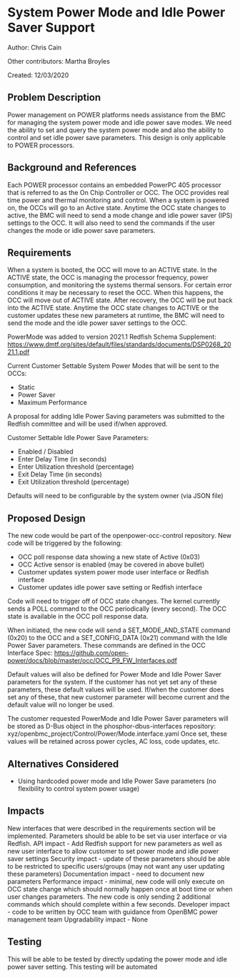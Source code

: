 # System Power Mode and Idle Power Saver Support

Author:
Chris Cain

Other contributors:
Martha Broyles

Created:
12/03/2020

## Problem Description

Power management on POWER platforms needs assistance from the BMC for
managing the system power mode and idle power save modes.
We need the ability to set and query the system power mode and also
the ability to control and set idle power save parameters.
This design is only applicable to POWER processors.

## Background and References

Each POWER processor contains an embedded PowerPC 405 processor that is
referred to as the On Chip Controller or OCC.  The OCC provides real time
power and thermal monitoring and control.
When a system is powered on, the OCCs will go to an Active state.
Anytime the OCC state changes to active, the BMC will need to send a
mode change and idle power saver (IPS) settings to the OCC.  It will also
need to send the commands if the user changes the mode or idle power save
parameters.

## Requirements

When a system is booted, the OCC will move to an ACTIVE state.  In the
ACTIVE state, the OCC is managing the processor frequency, power consumption,
and monitoring the systems thermal sensors.  For certain error conditions
it may be necessary to reset the OCC.  When this happens, the OCC will move
out of ACTIVE state.  After recovery, the OCC will be put back into the
ACTIVE state.
Anytime the OCC state changes to ACTIVE or the customer updates these new
parameters at runtime, the BMC will need to send the mode and the idle
power saver settings to the OCC.

PowerMode was added to version 2021.1 Redfish Schema Supplement:
https://www.dmtf.org/sites/default/files/standards/documents/DSP0268_2021.1.pdf

Current Customer Settable System Power Modes that will be sent to the OCCs:
 - Static
 - Power Saver
 - Maximum Performance

A proposal for adding Idle Power Saving parameters was submitted to the
Redfish committee and will be used if/when approved.

Customer Settable Idle Power Save Parameters:
 - Enabled / Disabled
 - Enter Delay Time (in seconds)
 - Enter Utilization threshold (percentage)
 - Exit Delay Time (in seconds)
 - Exit Utilization threshold (percentage)

Defaults will need to be configurable by the system owner (via JSON file)

## Proposed Design
The new code would be part of the openpower-occ-control repository.
New code will be triggered by the following:
 - OCC poll response data showing a new state of Active (0x03)
 - OCC Active sensor is enabled (may be covered in above bullet)
 - Customer updates system power mode user interface or Redfish interface
 - Customer updates idle power save setting or Redfish interface

Code will need to trigger off of OCC state changes.  The kernel currently
sends a POLL command to the OCC periodically (every second).  The OCC state
is available in the OCC poll response data.

When initiated, the new code will send a SET_MODE_AND_STATE command (0x20)
to the OCC and a SET_CONFIG_DATA (0x21) command with the Idle Power
Saver parameters.
These commands are defined in the OCC Interface Spec:
https://github.com/open-power/docs/blob/master/occ/OCC_P9_FW_Interfaces.pdf

Default values will also be defined for Power Mode and Idle Power Saver
parameters for the system.  If the customer has not yet set any of these
parameters, these default values will be used.  If/when the customer does
set any of these, that new customer parameter will become current and the
default value will no longer be used.

The customer requested PowerMode and Idle Power Saver parameters will
be stored as D-Bus object in the phosphor-dbus-interfaces repository:
  xyz/openbmc_project/Control/Power/Mode.interface.yaml
Once set, these values will be retained across power cycles, AC loss,
code updates, etc.

## Alternatives Considered
- Using hardcoded power mode and Idle Power Save parameters (no flexibility
to control system power usage)

## Impacts
New interfaces that were described in the requirements section will be
implemented.  Parameters should be able to be set via user interface or
via Redfish.
API impact - Add Redfish support for new parameters as well as new user
interface to allow customer to set power mode and idle power saver settings
Security impact - update of these parameters should be able to be restricted
to specific users/groups (may not want any user updating these parameters)
Documentation impact - need to document new parameters
Performance impact - minimal, new code will only execute on OCC state change
which should normally happen once at boot time or when user changes parameters.
The new code is only sending 2 additional commands which should complete
within a few seconds.
Developer impact - code to be written by OCC team with guidance from
OpenBMC power management team
Upgradability impact - None

## Testing
This will be able to be tested by directly updating the power mode and
idle power saver setting.
This testing will be automated
